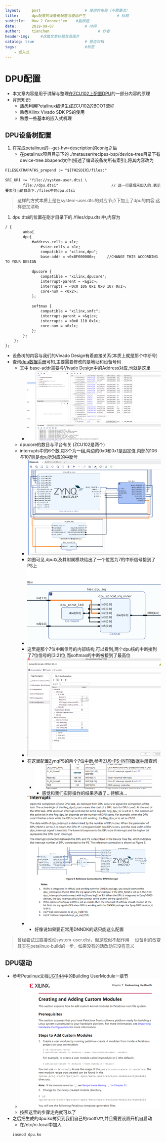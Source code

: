 ```yaml
---
layout:     post                    # 使用的布局（不需要改）
title:      dpu配置的设备树配置与驱动产生              # 标题 
subtitle:   How 2 Connect'em    #副标题
date:       2019-09-07              # 时间
author:     tianchen                      # 作者
header-img:     #这篇文章标题背景图片
catalog: true                       # 是否归档
tags:                               #标签
    - 嵌入式
---
```

# DPU配置
* 本文章内容是用于讲解与整理[在ZCU102上配置DPU](https://a-suozhang.github.io/2019/09/06/ZCU102-Set-Up/)的一部分内容的原理
* 背景知识:
    * 熟悉利用Petalinux编译生成ZCU102的BOOT流程
    * 熟悉Xilinx Vivado SDK PS的使用
    * 熟悉一些基本的嵌入式机理
 
## DPU设备树配置
1. 在完成petalinux的--get-hw=description的conig之后
   * 在petalinux项目目录下的 ./metauser/recipes-bsp/device-tree目录下有 device-tree.bbapend文件(描述了编译设备树所有索引),将其内容改为


```
FILESEXTRAPATHS_prepend := "${THISDIR}/files:"

SRC_URI += "file://system-user.dtsi \
	    file://dpu.dtsi"                        // 这一行是后来加入的,表示要索引当前目录下./files中的dpu.dtsi

```


> 这样的方式本质上是在system-user.dtsi的对应节点下加上了dpu的内容,这样更加清晰

1. dpu.dtsi的位置在刚才目录下的./files/dpu.dtsi中,内容为


```
/ {
        amba{
		dpu{
		    #address-cells = <1>;
    		    #size-cells = <1>;
    		    compatible = "xilinx,dpu";
    		    base-addr = <0x8F000000>;     //CHANGE THIS ACCORDING TO YOUR DESIGN

		    dpucore {
		        compatible = "xilinx,dpucore";
		        interrupt-parent = <&gic>;
		        interrupts = <0x0 106 0x1 0x0 107 0x1>;
		        core-num = <0x2>;
		    };

		    softmax {
		        compatible = "xilinx,smfc";
		        interrupt-parent = <&gic>;
		        interrupts = <0x0 110 0x1>;
		        core-num = <0x1>;
		    };
		};
	};
};
```


* 设备树的内容与我们的Vivado Design有着直接关系(本质上就是那个中断号)
* 查询[dpu数据手册]()可知,主要需要修改的是地址和设备号码
    * 其中 base-addr需要与Vivado Design中的Address对应,也就是这里
      * ![](https://github.com/A-suozhang/MyPicBed/blob/master/img/20190907113921.png)
    * dpucore的数目与平台有关 (ZCU102是两个)
    * interrupts中的6个数,每3个为一组,两边的0x0和0x1是固定值,内部的106与107则是dpu所对应的中断号
      * ![](https://github.com/A-suozhang/MyPicBed/blob/master/img/20190907114224.png)
      * 如图可见,dpu以及其附属模块给出了一个位宽为7的中断信号接到了PS上
      * ![](https://github.com/A-suozhang/MyPicBed/blob/master/img/20190907114517.png)
      * 这里是那个7位中断信号的内部结构,可以看到,两个dpu核的中断接到了7位信号的[3:2]位,而softmax的中断被接到了最高位
      * ![](https://github.com/A-suozhang/MyPicBed/blob/master/img/20190907115019.png)
      * 在这里配置ZynqPS的两个7位中断,参考[ZU9-PS-INTR数据手册](https://www.xilinx.com/support/documentation/user_guides/ug1085-zynq-ultrascale-trm.pdf)查询
        * ![](https://github.com/A-suozhang/MyPicBed/blob/master/img/20190907120833.png)
            * 感觉和我们实际操作的结果矛盾了...待解决...
      * ![](https://github.com/A-suozhang/MyPicBed/blob/master/img/20190907121356.png)
          * 好像说如果要正常用DNNDK的话只能这么配置
> 曾经尝试过直接改动system-user.dtsi，但是貌似不起作用
>　设备树的改变其实在petalinux-build的一步，如果没有的话改动它没有意义


## DPU驱动
* 参考Petalinux文档[UG1144](https://www.xilinx.com/support/documentation/sw_manuals/xilinx2018_3/ug1144-petalinux-tools-reference-guide.pdf)中的Building UserModule一章节
  * ![](https://github.com/A-suozhang/MyPicBed/blob/master/img/20190907125426.png)
  * 按照这里的步骤走完就可以了
* 之后把生成的dpu.ko拷贝到我们自己的rootfs中,并且需要设置开机自启动
  * 在/etc/rc.local中加入
  ```
  insmod dpu.ko
  ```
